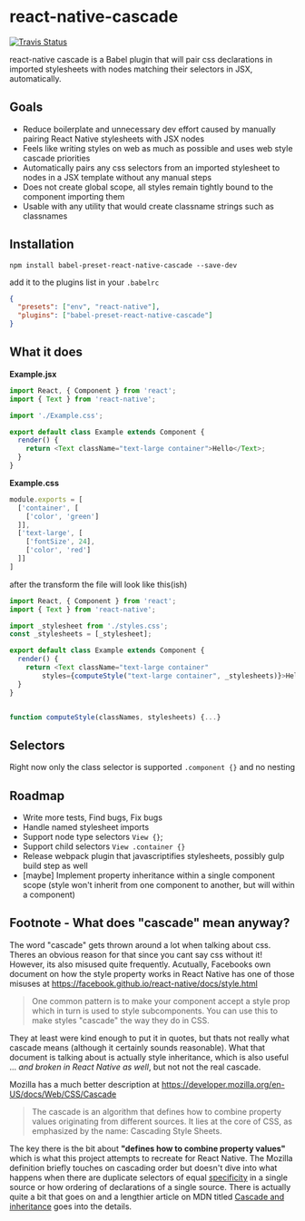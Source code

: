 # react-native-cascade

[![Travis Status](https://travis-ci.org/kcjonson/react-native-cascade.svg?branch=master)]()


react-native cascade is a Babel plugin that will pair css declarations in imported stylesheets with nodes matching their selectors in JSX, automatically.

## Goals
- Reduce boilerplate and unnecessary dev effort caused by manually pairing React Native stylesheets with JSX nodes
- Feels like writing styles on web as much as possible and uses web style cascade priorities
-  Automatically pairs any css selectors from an imported stylesheet to nodes in a JSX template without any manual steps
- Does not create global scope, all styles remain tightly bound to the component importing them
- Usable with any utility that would create classname strings such as classnames


## Installation

```Shell
npm install babel-preset-react-native-cascade --save-dev
```

add it to the plugins list in your `.babelrc`

```JSON
{
  "presets": ["env", "react-native"],
  "plugins": ["babel-preset-react-native-cascade"]
}
```

## What it does

**Example.jsx**
```Javascript
import React, { Component } from 'react';
import { Text } from 'react-native';

import './Example.css';

export default class Example extends Component {
  render() {
    return <Text className="text-large container">Hello</Text>;
  }
}
```

**Example.css**
```Javascript
module.exports = [
  ['container', [
    ['color', 'green']
  ]],
  ['text-large', [
    ['fontSize', 24],
    ['color', 'red']
  ]]
]
```

after the transform the file will look like this(ish)

```Javascript
import React, { Component } from 'react';
import { Text } from 'react-native';

import _stylesheet from './styles.css';
const _stylesheets = [_stylesheet];

export default class Example extends Component {
  render() {
    return <Text className="text-large container"
        styles={computeStyle("text-large container", _stylesheets)}>Hello</Text>
  }
}


function computeStyle(classNames, stylesheets) {...}
```


## Selectors

Right now only the class selector is supported `.component {}` and no nesting

## Roadmap

- Write more tests, Find bugs, Fix bugs
- Handle named stylesheet imports
- Support node type selectors `View {}`;
- Support child selectors `View .container {}`
- Release webpack plugin that javascriptifies stylesheets, possibly gulp build step as well
- [maybe] Implement property inheritance within a single component scope (style won't inherit from one component to another, but will within a component)

## Footnote - What does "cascade" mean anyway?

The word "cascade" gets thrown around a lot when talking about css. Theres an obvious reason for that since you cant say css without it! However, its also misused quite frequently. Acutually, Facebooks own document on how the style property works in React Native has one of those misuses at https://facebook.github.io/react-native/docs/style.html

> One common pattern is to make your component accept a style prop which in turn is used to style subcomponents. You can use this to make styles "cascade" the way they do in CSS.

They at least were kind enough to put it in quotes, but thats not really what cascade means (although it certainly sounds reasonable). What that document is talking about is actually style inheritance, which is also useful ... *and broken in React Native as well*, but not not the real cascade.

Mozilla has a much better description at https://developer.mozilla.org/en-US/docs/Web/CSS/Cascade

> The cascade is an algorithm that defines how to combine property values originating from different sources. It lies at the core of CSS, as emphasized by the name: Cascading Style Sheets.

The key there is the bit about **"defines how to combine property values"** which is what this project attempts to recreate for React Native. The Mozilla definition briefly touches on cascading order but doesn't dive into what happens when there are duplicate selectors of equal [specificity](https://developer.mozilla.org/en-US/docs/Web/CSS/Specificity) in a single source or how ordering of declarations of a single source. There is actually quite a bit that goes on and a lengthier article on MDN titled [Cascade and inheritance](https://developer.mozilla.org/en-US/docs/Learn/CSS/Introduction_to_CSS/Cascade_and_inheritance) goes into the details.
